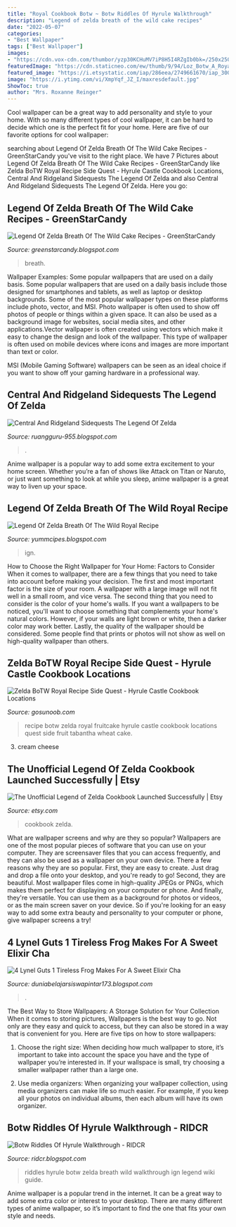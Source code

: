 ```yaml
---
title: "Royal Cookbook Botw ~ Botw Riddles Of Hyrule Walkthrough"
description: "Legend of zelda breath of the wild cake recipes"
date: "2022-05-07"
categories:
- "Best Wallpaper"
tags: ["Best Wallpaper"]
images:
- "https://cdn.vox-cdn.com/thumbor/yzp30KCHuMV7iP8H5I4RZgIb0bk=/250x250/cdn1.vox-cdn.com/uploads/chorus_asset/file/8255649/A_Royal_Recipe_04.jpg"
featuredImage: "https://cdn.staticneo.com/ew/thumb/9/94/Loz_Botw_A_Royal_Recipe_1.jpg/662px-Loz_Botw_A_Royal_Recipe_1.jpg"
featured_image: "https://i.etsystatic.com/iap/286eea/2749661670/iap_300x300.2749661670_t3yu2iyx.jpg?version=0"
image: "https://i.ytimg.com/vi/XmpYqf_JZ_I/maxresdefault.jpg"
ShowToc: true
author: "Mrs. Roxanne Reinger"
---
```



Cool wallpaper can be a great way to add personality and style to your home. With so many different types of cool wallpaper, it can be hard to decide which one is the perfect fit for your home. Here are five of our favorite options for cool wallpaper: 

	

		
searching about Legend Of Zelda Breath Of The Wild Cake Recipes - GreenStarCandy you've visit to the right place. We have 7 Pictures about Legend Of Zelda Breath Of The Wild Cake Recipes - GreenStarCandy like Zelda BoTW Royal Recipe Side Quest - Hyrule Castle Cookbook Locations, Central And Ridgeland Sidequests The Legend Of Zelda and also Central And Ridgeland Sidequests The Legend Of Zelda. Here you go:
		
    
## Legend Of Zelda Breath Of The Wild Cake Recipes - GreenStarCandy

<img loading=lazy src="https://cdn.vox-cdn.com/thumbor/yzp30KCHuMV7iP8H5I4RZgIb0bk=/250x250/cdn1.vox-cdn.com/uploads/chorus_asset/file/8255649/A_Royal_Recipe_04.jpg" onerror="this.onerror=null;this.src='https://tse1.mm.bing.net/th?id=OIP.mHvKiTiiXlIuXvTLIqvHdAAAAA&amp;pid=15.1';" alt="Legend Of Zelda Breath Of The Wild Cake Recipes - GreenStarCandy">

_Source: greenstarcandy.blogspot.com_

>breath. 

	

Wallpaper Examples: Some popular wallpapers that are used on a daily basis.
Some popular wallpapers that are used on a daily basis include those designed for smartphones and tablets, as well as laptop or desktop backgrounds. Some of the most popular wallpaper types on these platforms include photo, vector, and MSI. 
Photo wallpaper is often used to show off photos of people or things within a given space. It can also be used as a background image for websites, social media sites, and other applications.Vector wallpaper is often created using vectors which make it easy to change the design and look of the wallpaper. This type of wallpaper is often used on mobile devices where icons and images are more important than text or color. 

MSI (Mobile Gaming Software) wallpapers can be seen as an ideal choice if you want to show off your gaming hardware in a professional way.

    
## Central And Ridgeland Sidequests The Legend Of Zelda

<img loading=lazy src="https://cdn.staticneo.com/ew/thumb/9/94/Loz_Botw_A_Royal_Recipe_1.jpg/662px-Loz_Botw_A_Royal_Recipe_1.jpg" onerror="this.onerror=null;this.src='https://tse4.mm.bing.net/th?id=OIP.R4lX-JEkaTwc0SCoLxncRwHaEK&amp;pid=15.1';" alt="Central And Ridgeland Sidequests The Legend Of Zelda">

_Source: ruangguru-955.blogspot.com_

>. 

	

Anime wallpaper is a popular way to add some extra excitement to your home screen. Whether you’re a fan of shows like Attack on Titan or Naruto, or just want something to look at while you sleep, anime wallpaper is a great way to liven up your space.

    
## Legend Of Zelda Breath Of The Wild Royal Recipe

<img loading=lazy src="https://oyster.ignimgs.com/mediawiki/apis.ign.com/the-legend-of-zelda-hd/6/69/RoyalGuard_Outfit.jpg" onerror="this.onerror=null;this.src='https://tse2.mm.bing.net/th?id=OIP.ogWlPZXYm53y7Fju4D1EggHaEK&amp;pid=15.1';" alt="Legend Of Zelda Breath Of The Wild Royal Recipe">

_Source: yummcipes.blogspot.com_

>ign. 

	

How to Choose the Right Wallpaper for Your Home: Factors to Consider
When it comes to wallpaper, there are a few things that you need to take into account before making your decision. The first and most important factor is the size of your room. A wallpaper with a large image will not fit well in a small room, and vice versa. 
The second thing that you need to consider is the color of your home's walls. If you want a wallpapers to be noticed, you'll want to choose something that complements your home's natural colors. However, if your walls are light brown or white, then a darker color may work better. 
Lastly, the quality of the wallpaper should be considered. Some people find that prints or photos will not show as well on high-quality wallpaper than others.

    
## Zelda BoTW Royal Recipe Side Quest - Hyrule Castle Cookbook Locations

<img loading=lazy src="http://static.gosunoob.com/img/1/2017/03/fruitcake-recipe-zelda-botw-250x140.jpg" onerror="this.onerror=null;this.src='https://tse4.mm.bing.net/th?id=OIP.CNlJKRoa0N2LOQyuvUKZrwAAAA&amp;pid=15.1';" alt="Zelda BoTW Royal Recipe Side Quest - Hyrule Castle Cookbook Locations">

_Source: gosunoob.com_

>recipe botw zelda royal fruitcake hyrule castle cookbook locations quest side fruit tabantha wheat cake. 

	

3. cream cheese 

    
## The Unofficial Legend Of Zelda Cookbook Launched Successfully | Etsy

<img loading=lazy src="https://i.etsystatic.com/iap/286eea/2749661670/iap_300x300.2749661670_t3yu2iyx.jpg?version=0" onerror="this.onerror=null;this.src='https://tse1.mm.bing.net/th?id=OIP.HCJnm70wG0B2qEjPkOHpiQAAAA&amp;pid=15.1';" alt="The Unofficial Legend of Zelda Cookbook Launched Successfully | Etsy">

_Source: etsy.com_

>cookbook zelda. 

	

What are wallpaper screens and why are they so popular?
Wallpapers are one of the most popular pieces of software that you can use on your computer. They are screensaver files that you can access frequently, and they can also be used as a wallpaper on your own device. There a few reasons why they are so popular. First, they are easy to create. Just drag and drop a file onto your desktop, and you're ready to go! Second, they are beautiful. Most wallpaper files come in high-quality JPEGs or PNGs, which makes them perfect for displaying on your computer or phone. And finally, they're versatile. You can use them as a background for photos or videos, or as the main screen saver on your device. So if you're looking for an easy way to add some extra beauty and personality to your computer or phone, give wallpaper screens a try!

    
## 4 Lynel Guts 1 Tireless Frog Makes For A Sweet Elixir Cha

<img loading=lazy src="https://i.redd.it/dadhoreolesy.jpg" onerror="this.onerror=null;this.src='https://tse2.mm.bing.net/th?id=OIP.N00NBGTsuIeLyCZkFw5QKgHaEK&amp;pid=15.1';" alt="4 Lynel Guts 1 Tireless Frog Makes For A Sweet Elixir Cha">

_Source: duniabelajarsiswapintar173.blogspot.com_

>. 

	

The Best Way to Store Wallpapers: A Storage Solution for Your Collection
When it comes to storing pictures, Wallpapers is the best way to go. Not only are they easy and quick to access, but they can also be stored in a way that is convenient for you. Here are five tips on how to store wallpapers:
1) Choose the right size: When deciding how much wallpaper to store, it’s important to take into account the space you have and the type of wallpaper you’re interested in. If your wallspace is small, try choosing a smaller wallpaper rather than a large one.

2) Use media organizers: When organizing your wallpaper collection, using media organizers can make life so much easier. For example, if you keep all your photos on individual albums, then each album will have its own organizer.

    
## Botw Riddles Of Hyrule Walkthrough - RIDCR

<img loading=lazy src="https://i.ytimg.com/vi/XmpYqf_JZ_I/maxresdefault.jpg" onerror="this.onerror=null;this.src='https://tse3.mm.bing.net/th?id=OIP.0yjg1NqZtAnM2teiSG5c8gHaEK&amp;pid=15.1';" alt="Botw Riddles Of Hyrule Walkthrough - RIDCR">

_Source: ridcr.blogspot.com_

>riddles hyrule botw zelda breath wild walkthrough ign legend wiki guide. 

	

Anime wallpaper is a popular trend in the internet. It can be a great way to add some extra color or interest to your desktop. There are many different types of anime wallpaper, so it’s important to find the one that fits your own style and needs.

